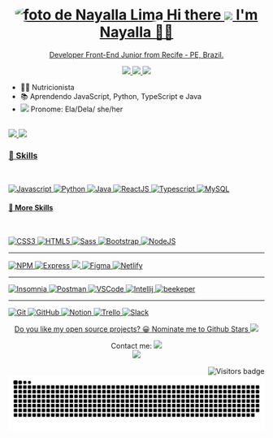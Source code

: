 <h1 align='center' > <a href="https://www.linkedin.com/in/nayalla-lima/">
 <img style="border-radius:30%" style="margin:1rem" src="https://media-exp1.licdn.com/dms/image/C4E03AQF2CoYQ5p5hLg/profile-displayphoto-shrink_200_200/0/1609244458047?e=1633564800&v=beta&t=VffycWydc2byjIBsZ-CeUtrisTxiE7JXek3PgBbwbSM" width="150px"; alt="foto de Nayalla Lima"/> Hi there <img src="https://media.giphy.com/media/hvRJCLFzcasrR4ia7z/giphy.gif"  width="25px"> I'm Nayalla 👩‍💻 </h1>

<p align='center'> Developer Front-End Junior from Recife - PE, Brazil.
<p align='center'> 

<a href="https://www.linkedin.com/in/nayalla-lima/">
    <img src="https://img.shields.io/badge/linkedin-%230077B5.svg?&style=for-the-badge&logo=linkedin&logoColor=white" />
</a>

<a href="https://instagram.com/nayallam_lima">
    <img src="https://img.shields.io/badge/instagram-%23E4405F.svg?&style=for-the-badge&logo=instagram&logoColor=white" />        
</a>
<a href="https://discord.gg/KH6kf52H" target="_blank"><img src="https://img.shields.io/badge/Discord-7289DA?style=for-the-badge&logo=discord&logoColor=white" target="_blank"></a>
</p>

- 👩‍⚕️ Nutricionista <br>
- 📚 Aprendendo JavaScript, Python, TypeScript e Java <br>
- <img width="20vw" src="https://pa1.narvii.com/6579/d4ff876f2a775c3496071ad629f73f38e1119f18_hq.gif"/>      Pronome: Ela/Dela/ she/her


<br>

<div>
  <a href="https://github-readme-stats.vercel.app/api?username=nayallalima&show_icons=true&theme=radical">
  <img height="150em" src="https://github-readme-stats.vercel.app/api?username=nayallalima&show_icons=true&theme=radical"/>
  <img height="150em" src="https://github-readme-stats.vercel.app/api/top-langs/?username=nayallalima&theme=radical&layout=compact"/>
</div>


### 💼 Skills
<br>

![Javascript](https://img.shields.io/badge/-JavaScript-F7DF1E?style=flat&logo=javascript&logoColor=white)
![Python](https://img.shields.io/badge/-Python-3776AB?style=flat&logo=python&logoColor=white)
![Java](https://img.shields.io/badge/-Java-007396?style=flat&logo=java&logoColor=white)
![ReactJS](https://img.shields.io/badge/-ReactJS-51CBF2?style=flat&logo=react&logoColor=white)
![Typescript](https://img.shields.io/badge/-TypeScript-3178C6?style=flat&logo=typescript&logoColor=white)
![MySQL](https://img.shields.io/badge/-MySQL-4479A1?style=flat&logo=mysql&logoColor=white)


#### 💈 More Skills
<br>

![CSS3](https://img.shields.io/badge/CSS3-1572B6?style=flat&logo=css3)
![HTML5](https://img.shields.io/badge/HTML5-E34F26?style=flat&logo=html5&logoColor=white)
![Sass](https://img.shields.io/badge/SASS-CC6699?style=flat&logo=sass&logoColor=white)
![Bootstrap](https://img.shields.io/badge/Bootstrap-7952B3?style=flat&logo=bootstrap&logoColor=white)
![NodeJS](http://img.shields.io/badge/NodeJS-339933?style=flat&logo=node.js&logoColor=white)

<hr>

![NPM](https://img.shields.io/badge/NPM-CB3837?style=flat&logo=npm&logoColor=white)
![Express](http://img.shields.io/badge/Express-black?style=flat&logo=express&logoColor=white)
<img Ma src="https://cdn.icon-icons.com/icons2/2107/PNG/512/file_type_maven_icon_130397.png"  width="25px" >
![Figma](https://img.shields.io/badge/Figma-F24E1E?style=flat&logo=figma&logoColor=white)
![Netlify](https://img.shields.io/badge/Netlify-00C7B7?style=flat&logo=Netlify&logoColor=white)
<hr>

![Insomnia](https://img.shields.io/badge/Insomnia-5849BE?style=flat&logo=insomnia&logoColor=white)
![Postman](https://img.shields.io/badge/Postman-FF6C37?style=flat&logo=postman&logoColor=white)
![VSCode](https://img.shields.io/badge/VSCode-007ACC?style=flat&logo=visual-studio-code&logoColor=white)
![Intellij](https://img.shields.io/badge/Intellij-000000?style=flat&logo=intellij-idea&logoColor=white)
<img src="https://res.cloudinary.com/canonical/image/fetch/f_auto,q_auto,fl_sanitize,w_60,h_60/https://dashboard.snapcraft.io/site_media/appmedia/2020/03/512x512_4JGJ8f7.png"  width="23px" alt="beekeper">

<hr>

![Git](https://img.shields.io/badge/Git-F05032?style=flat&logo=git&logoColor=white)
![GitHub](https://img.shields.io/badge/GitHub-181717?style=flat&logo=github&logoColor=white)
![Notion](https://img.shields.io/badge/Notion-black?style=flat&logo=notion&logoColor=white)
![Trello](https://img.shields.io/badge/Trello-0079BF?style=flat&logo=trello&logoColor=white)
![Slack](https://img.shields.io/badge/Slack-4A154B?style=flat&logo=slack&logoColor=white)


<p align='center'>
  Do you like my open source projects? 😀 <a href='https://stars.github.com/nominate/'>Nominate me to Github Stars  <img src="https://www.imagensanimadas.com/data/media/280/estrela-imagem-animada-0103.gif"  width="25px"></a>
</p>

<p align='center'>
   Contact me:  
  <img src="https://i.pinimg.com/originals/06/2b/aa/062baabe40ac8aa395bcfbc6f0351534.gif"  width="25px"><br>
  <a href="mailto:nayallaml@gmail.com">  
    <img src="https://cdn.dribbble.com/users/4793206/screenshots/15174306/logo-animation.gif" width="100px" />        
</a>
</p>

<a href="https://badges.pufler.dev">
    <img align="right" src="https://badges.pufler.dev/visits/nayallalima/nayallalima?color=purple" alt="Visitors badge" />
</a>

![Snake animation](https://github.com/Platane/snk/raw/output/github-contribution-grid-snake.svg)